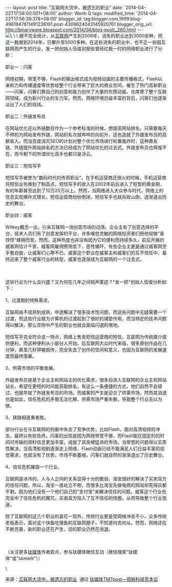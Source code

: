--- layout: post title: "互联网大流中，被遗忘的职业" date:
'2014-04-22T17:56:00.001+08:00' author: Wenh Q tags: modified\_time:
'2014-04-22T17:56:39.378+08:00' blogger\_id:
tag:blogger.com,1999:blog-4961947611491238191.post-4309624043145920761
blogger\_orig\_url:
http://binaryware.blogspot.com/2014/04/blog-post\_260.html ---\
![](https://images-blogger-opensocial.googleusercontent.com/gadgets/proxy?url=http%3A%2F%2Fwww.tmtpost.com%2Fwp-content%2Fuploads%2F2014%2F04%2F139814161162.jpg&container=blogger&gadget=a&rewriteMime=image%2F*)\
\
\
据不完全统计，从[互联网](http://www.tmtpost.com/tag/%E4%BA%92%E8%81%94%E7%BD%91)产生到2006年，消失的职业达到3000余种，而这一数据到2014年，已攀升至5000多种，在这些消失的职业中，也不乏一些因互联网而产生的行业，发一把创始人伍俊对那些曾经红极一时的网络职业进行了分析：\
\
职业一：闪客\
\
网络初期，带宽不够，Flash的输出格式成为视频动画的主要传播格式，Flash以亲和力和传播速度等优势给整个行业带来了巨大的商业空间，催生了热门高新职业——闪客，闪客们靠自己的创意和能力创作了大量的优质动画，也席卷了整个互联网领域，成为新兴行业的生力军。然而，网络环境日益丰富的背后，闪客们也逐渐淡出了人们的视线。\
\
职业二：外链发布员\
\
在网站优化还以外链数目作为一个参考标准的时候，想提高网站排名，只需要每天不停的为网站发布外链，网站的名次就哗哗的向前升，这也造就了外链发布员的高额收入。而当百度消灭SEO的计划对整个优化市场进行轮番轰炸时，这种靠友链、外链提升网站排名的方法已经成为了网站优化的过去式，外链发布员也辉煌不在，而今剩下的所谓优化高手也都只是浮云。\
\
职业三：短信写手\
\
短信写手被誉为"数码时代的传奇职业"，在手机运营商还很火的时候，手机运营商将短信业务推到了制高点，短信写手的收入在2002年前后进入了短暂的黄金期，有的年薪甚至达到了10万20万以上。然而，当网络进入大众参与时代，网络上的信息实现爆炸式增长，短信运营商纷纷倒闭，短信写手也就兵败山倒，逐渐退出历史的舞台。\
\
职业四：威客\
\
Witkey概念一出，引来互联网一场创意市场的动荡，企业主有了创意选择的平台，技术人员们有了创意发挥的平台，许多嗅觉灵敏的网络投资者们把他视做"香饽饽"蜂拥而至，然而，这种热度也并没有因为它的便利而持续多久，前后开展的威客网估计千家，威客网雇佣费用低下，恶性循环，有些企业主更是通过威客网空手套白狼，让威客们心寒不已。威客这个职业在威客主和威客们的互不信任中，最终迎来了整个威客行业的转型，威客也逐渐成为互联网的一个过去式。\
\
\
\
这些行业为什么会兴盛？又为何在几年之间销声匿迹？"发一把"创始人伍俊分析如下：\
\
1、过渡期的特殊需求。\
\
互联网由不成熟到成熟，中途解决了很多技术性问题，而这些问题中无疑需要一个过渡，而这些行业就为计算机的过渡起到了很好的铺垫作用，而当特定的技术问题得以解决，那么空隙中产生的职业也就会面临闪退的境地。\
\
短信写手完全符合这一特点，网络上售卖短信运营商的短信，互联网为传统媒介提供便利，而这种便利从小部分人开始，后互联网大众时代来临，很多原创作品在几分钟，甚至几秒钟被疯传，完全失去了创作的空间和意义，也因为互联网的发展速度而最终落幕。\
\
2、供需市场的平衡发展。\
\
外链发布员是基于企业主和网站主的优化需求，很多后进入互联网的企业主和网站站长，希望在更短的时间能获取排名，有这么一条便捷的方式，他们自然不会错过，也就早就了外链发布员的市场。而威客的产生是迎合了供需市场，然而其消退也是如此，信任危机的矛盾无法化解，供需市场严重失衡，导致整个行业无以为继。\
\
3、狭路相逢勇者胜。\
\
部分行业在与互联网的抗衡中失去了竞争优势，比如Flash，面对高清视频的冲击，最终以失败告终。闪客的出现是因为网络带宽不够，而Flash能在固定的的时间可传输的资料信息更加丰富，成就了其突增猛进的市场，当带宽的问题得以实质性解决，当高清影视剧逐渐走上网络，Flash动画已经不能满足人们日益丰富的视觉需求，也就没有了优势，市场不断萎缩，闪客们就自然的渐渐退出了历史舞台。\
\
4、信任危机摧毁一个行业。\
\
互联网是冰冷的，人与人之间的关系显得十分的脆弱，淘宝很好的解决了买卖双方的信任问题，所以，淘宝一直屹立不倒，而很多比淘宝先做电商的网站却死得灰都不剩，因为他们没有一个他们自己的"支付宝"来解决信任的问题。威客这个行业也完全中了信任危机的魔咒，买卖双方陷入了互不信任的怪圈，从而导致整个行业低迷。\
\
除了互联网的这几个职业的昙花一现外，传统行业更是受网络冲击不小，众多传统老板表示，面对这个快鱼吃慢鱼的互联网圈子，不知道何去何从。然而，网络还在不断完善，新的职业还在产生，旧的职业仍然在消退。\
\
\
\
（关注更多[钛媒体](http://www.tmtpost.com/)作者观点，参与钛媒体微信互动（微信搜索"钛媒体"或"taimeiti"））
<div>

\

</div>

<div>

来源：[互联网大流中，被遗忘的职业](http://www.tmtpost.com/106320.html)  通过 [钛媒体TMTpost—把脉科技资本论](http://www.tmtpost.com/)

</div>

